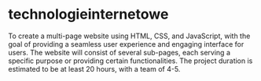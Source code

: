 # technologieinternetowe
To create a multi-page website using HTML, CSS, and JavaScript, with the goal of providing a seamless user experience and engaging interface for users. The website will consist of several sub-pages, each serving a specific purpose or providing certain functionalities. The project duration is estimated to be at least 20 hours, with a team of 4-5.

